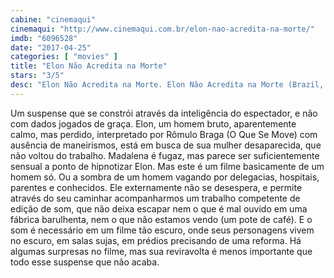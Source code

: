 ```yaml
---
cabine: "cinemaqui"
cinemaqui: "http://www.cinemaqui.com.br/elon-nao-acredita-na-morte/"
imdb: "6096528"
date: "2017-04-25"
categories: [ "movies" ]
title: "Elon Não Acredita na Morte"
stars: "3/5"
desc: "Elon Não Acredita na Morte. Elon Não Acredita na Morte (Brazil, 2016). Dirigido por Ricardo Alves Jr.. Escrito por Ricardo Alves Jr, Diego Hoefel, Germano Melo, João Salaviza. Com Rômulo Braga (Elon), Clara Choveaux (Madalena e Jasmin), Ricardo Alves Jr. (Delegado), Helvecio Alves Izabel (Vigia), Francisco Loyola (Chico), Claudio Marcio (Jovem), Olavino Marçal (Policial 1), Germano Melo (Chefe), Eduardo Moreira (Legista)."
---
```

Um suspense que se constrói através da inteligência do espectador, e não com dados jogados de graça. Elon, um homem bruto, aparentemente calmo, mas perdido, interpretado por Rômulo Braga (O Que Se Move) com ausência de maneirismos, está em busca de sua mulher desaparecida, que não voltou do trabalho. Madalena é fugaz, mas parece ser suficientemente sensual a ponto de hipnotizar Elon. Mas este é um filme basicamente de um homem só. Ou a sombra de um homem vagando por delegacias, hospitais, parentes e conhecidos. Ele externamente não se desespera, e permite através do seu caminhar acompanharmos um trabalho competente de edição de som, que não deixa escapar nem o que é mal ouvido em uma fábrica barulhenta, nem o que não estamos vendo (um pote de café). E o som é necessário em um filme tão escuro, onde seus personagens vivem no escuro, em salas sujas, em prédios precisando de uma reforma. Há algumas surpresas no filme, mas sua reviravolta é menos importante que todo esse suspense que não acaba.
